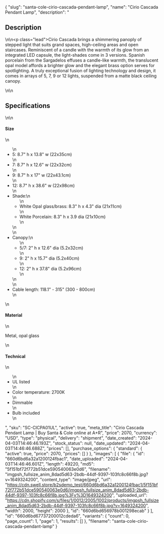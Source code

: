{
  "slug": "santa-cole-cirio-cascada-pendant-lamp",
  "name": "Cirio Cascada Pendant Lamp",
  "description": "<h2>Description</h2>\n<!-- split -->\n<p class=\"lead\">Cirio Cascada brings a shimmering panoply of stepped light that suits grand spaces, high-ceiling areas and open staircases. Reminiscent of a candle with the warmth of its glow from an integrated LED capsule, the light-shades come in 3 versions. Spanish porcelain from the Sargadelos effuses a candle-like warmth, the translucent opal model affords a brighter glow and the elegant brass option serves for spotlighting. A truly exceptional fusion of lighting technology and design, it comes in arrays of 5, 7, 9 or 12 lights, suspended from a matte black ceiling canopy.</p>\n<!-- split -->\n<h2>Specifications</h2>\n<!-- split -->\n<h4>Size</h4>\n<ul>\n<li>5: 8.7\" h x 13.8\" w (22x35cm)</li>\n<li>7: 8.7\" h x 12.6\" w (22x32cm)</li>\n<li>9: 8.7\" h x 17\" w (22x43.1cm)</li>\n<li>12: 8.7\" h x 38.6\" w (22x98cm)</li>\n<li>Shade:\n<ul>\n<li>White Opal glass/brass: 8.3\" h x 4.3\" dia (21x11cm)</li>\n<li>White Porcelain: 8.3\" h x 3.9 dia (21x10cm)</li>\n</ul>\n</li>\n<li>Canopy:\n<ul>\n<li>5/7: 2\" h x 12.6\" dia (5.2x32cm)</li>\n<li>9: 2\" h x 15.7\" dia (5.2x40cm)</li>\n<li>12: 2\" h x 37.8\" dia (5.2x96cm)</li>\n</ul>\n</li>\n<li>Cable length: 118.1\" - 315\" (300 - 800cm)</li>\n</ul>\n<h4>Material</h4>\n<p>Metal, opal glass</p>\n<h4>Technical</h4>\n<ul>\n<li>UL listed</li>\n<li>Color temperature: 2700K</li>\n<li>Dimmable</li>\n<li>Bulb included</li>\n</ul>",
  "sku": "SC-CICPA01UL",
  "active": true,
  "meta_title": "Cirio Cascada Pendant Lamp | Buy Santa & Cole online at A+R",
  "price": 2070,
  "currency": "USD",
  "type": "physical",
  "delivery": "shipment",
  "date_created": "2024-04-03T14:46:46.193Z",
  "stock_status": null,
  "date_updated": "2024-04-03T14:46:46.688Z",
  "prices": [],
  "purchase_options": {
    "standard": {
      "active": true,
      "price": 2070,
      "prices": []
    }
  },
  "images": [
    {
      "file": {
        "id": "660d6bd6a32a1200124fbac1",
        "date_uploaded": "2024-04-03T14:46:46.601Z",
        "length": 49220,
        "md5": "5f151bf72f772b51dce590540063e0d6",
        "filename": "imgpsh_fullsize_anim_8dad5d63-2bdb-44df-9397-103fc8c66f8b.jpg?v=1649324200",
        "content_type": "image/jpeg",
        "url": "https://cdn.swell.store/b2sdemo_test/660d6bd6a32a1200124fbac1/5f151bf72f772b51dce590540063e0d6/imgpsh_fullsize_anim_8dad5d63-2bdb-44df-9397-103fc8c66f8b.jpg%3Fv%3D1649324200",
        "uploaded_url": "https://cdn.shopify.com/s/files/1/0012/2005/1002/products/imgpsh_fullsize_anim_8dad5d63-2bdb-44df-9397-103fc8c66f8b.jpg?v=1649324200",
        "width": 2000,
        "height": 2000
      },
      "id": "660d6bd656978b001298ecab"
    }
  ],
  "id": "660d6bd67737200012cdeda6",
  "variants": {
    "count": 0,
    "page_count": 1,
    "page": 1,
    "results": []
  },
  "filename": "santa-cole-cirio-cascada-pendant-lamp"
}